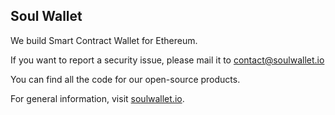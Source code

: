 
## Soul Wallet

We build Smart Contract Wallet for Ethereum.

If you want to report a security issue, please mail it to contact@soulwallet.io

You can find all the code for our open-source products.

For general information, visit [soulwallet.io](https://www.soulwallet.io/).


